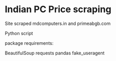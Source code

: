 # Indian PC Price scraping

Site scraped mdcomputers.in and primeabgb.com

Python script

package requirements:

BeautifulSoup
requests
pandas
fake_useragent
